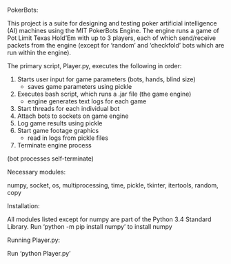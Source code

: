 PokerBots:

This project is a suite for designing and testing poker artificial intelligence (AI) machines using the MIT PokerBots Engine. The engine runs a game of Pot Limit Texas Hold’Em with up to 3 players, each of which send/receive packets from the engine (except for ‘random’ and ‘checkfold’ bots which are run within the engine). 


The primary script, Player.py, executes the following in order:

1. Starts user input for game parameters (bots, hands, blind size)
	- saves game parameters using pickle
2. Executes bash script, which runs a .jar file (the game engine)
	- engine generates text logs for each game
3. Start threads for each individual bot
4. Attach bots to sockets on game engine
5. Log game results using pickle
6. Start game footage graphics
	- read in logs from pickle files
7. Terminate engine process

(bot processes self-terminate)


Necessary modules: 

numpy,
socket,
os,
multiprocessing,
time,
pickle,
tkinter,
itertools,
random,
copy

Installation:

All modules listed except for numpy are part of the Python 3.4 Standard Library. Run ‘python -m pip install numpy’ to install numpy

Running Player.py:

Run ‘python Player.py’ 
